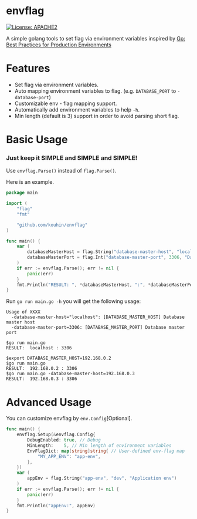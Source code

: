 # envflag

[![License: APACHE2](https://img.shields.io/github/license/kouhin/envflag.svg)](LICENSE)

A simple golang tools to set flag via environment variables inspired by [Go: Best Practices for Production Environments](http://peter.bourgon.org/go-in-production/#configuration)

# Features

- Set flag via environment variables.
- Auto mapping environment variables to flag. (e.g. `DATABASE_PORT` to `-database-port`)
- Customizable env - flag mapping support.
- Automatically add environment variables to help `-h`.
- Min length (default is 3) support in order to avoid parsing short flag.

# Basic Usage

### __Just keep it SIMPLE and SIMPLE and SIMPLE!__

Use `envflag.Parse()` instead of `flag.Parse()`.

Here is an example.

```go
package main

import (
    "flag"
    "fmt"

    "github.com/kouhin/envflag"
)

func main() {
    var (
        databaseMasterHost = flag.String("database-master-host", "localhost", "Database master host")
        databaseMasterPort = flag.Int("database-master-port", 3306, "Database master port")
    )
    if err := envflag.Parse(); err != nil {
	    panic(err)
	}
    fmt.Println("RESULT: ", *databaseMasterHost, ":", *databaseMasterPort)
}
```

Run `go run main.go -h` you will get the following usage:

```
Usage of XXXX
  -database-master-host="localhost": [DATABASE_MASTER_HOST] Database master host
  -database-master-port=3306: [DATABASE_MASTER_PORT] Database master port
```

```
$go run main.go
RESULT:  localhost : 3306

$export DATABASE_MASTER_HOST=192.168.0.2
$go run main.go
RESULT:  192.168.0.2 : 3306
$go run main.go -database-master-host=192.168.0.3
RESULT:  192.168.0.3 : 3306
```

# Advanced Usage

You can customize envflag by `env.Config`[Optional].

```go
func main() {
    envflag.Setup(&envflag.Config{
        DebugEnabled: true, // Debug
        MinLength:    5, // Min length of environment variables
        EnvFlagDict: map[string]string{ // User-defined env-flag map
            "MY_APP_ENV": "app-env",
        },
    })
    var (
        appEnv = flag.String("app-env", "dev", "Application env")
    )
    if err := envflag.Parse(); err != nil {
	    panic(err)
	}
    fmt.Println("appEnv:", appEnv)
}
```
